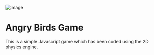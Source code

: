 ![image](https://user-images.githubusercontent.com/78734018/135795386-28ad1017-aa8c-4db2-ae78-a4b8fc1e8885.png)
# Angry Birds Game
This is a simple Javascript game which has been coded using the 2D physics engine. 
